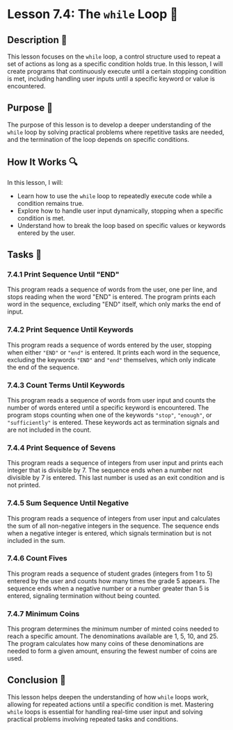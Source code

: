 # Lesson 7.4: The `while` Loop 🔁

## Description 📝

This lesson focuses on the `while` loop, a control structure used to repeat a set of actions as long as a specific condition holds true.
In this lesson, I will create programs that continuously execute until a certain stopping condition is met, including handling user inputs until a specific keyword or value is encountered.

## Purpose 🎯

The purpose of this lesson is to develop a deeper understanding of the `while` loop by solving practical problems where repetitive tasks are needed, and the termination of the loop depends on specific conditions.

## How It Works 🔍

In this lesson, I will:

-   Learn how to use the `while` loop to repeatedly execute code while a condition remains true.
-   Explore how to handle user input dynamically, stopping when a specific condition is met.
-   Understand how to break the loop based on specific values or keywords entered by the user.

## Tasks 📜

### 7.4.1 Print Sequence Until "END"

This program reads a sequence of words from the user, one per line, and stops reading when the word "END" is entered.
The program prints each word in the sequence, excluding "END" itself, which only marks the end of input.

### 7.4.2 Print Sequence Until Keywords

This program reads a sequence of words entered by the user, stopping when either `"END"` or `"end"` is entered.
It prints each word in the sequence, excluding the keywords `"END"` and `"end"` themselves, which only indicate the end of the sequence.

### 7.4.3 Count Terms Until Keywords

This program reads a sequence of words from user input and counts the number of words entered until a specific keyword is encountered.
The program stops counting when one of the keywords `"stop"`, `"enough"`, or `"sufficiently"` is entered.
These keywords act as termination signals and are not included in the count.

### 7.4.4 Print Sequence of Sevens

This program reads a sequence of integers from user input and prints each integer that is divisible by 7.
The sequence ends when a number not divisible by 7 is entered. This last number is used as an exit condition and is not printed.

### 7.4.5 Sum Sequence Until Negative

This program reads a sequence of integers from user input and calculates the sum of all non-negative integers in the sequence.
The sequence ends when a negative integer is entered, which signals termination but is not included in the sum.

### 7.4.6 Count Fives

This program reads a sequence of student grades (integers from 1 to 5) entered by the user and counts how many times the grade 5 appears.
The sequence ends when a negative number or a number greater than 5 is entered, signaling termination without being counted.

### 7.4.7 Minimum Coins

This program determines the minimum number of minted coins needed to reach a specific amount.
The denominations available are 1, 5, 10, and 25.
The program calculates how many coins of these denominations are needed to form a given amount, ensuring the fewest number of coins are used.

## Conclusion 🚀

This lesson helps deepen the understanding of how `while` loops work, allowing for repeated actions until a specific condition is met.
Mastering `while` loops is essential for handling real-time user input and solving practical problems involving repeated tasks and conditions.
